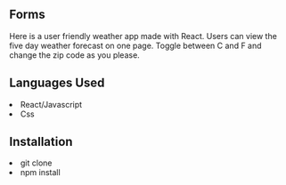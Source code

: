 ## Forms
Here is a user friendly weather app made with React. Users can view the five day weather forecast on one page. Toggle between C and F and change the zip code as you please.

## Languages Used 
<li> React/Javascript</li>
<li> Css</li>


## Installation
<li> git clone</li>
<li> npm install </li>